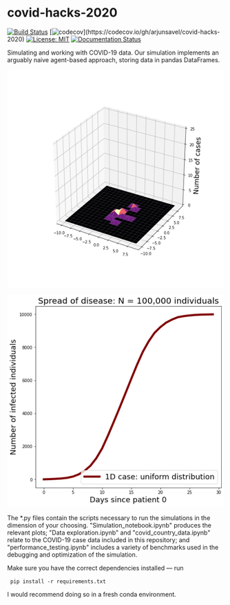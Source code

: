 # covid-hacks-2020
[![Build Status](https://travis-ci.com/arjunsavel/covid-hacks-2020?branch=master)](https://travis-ci.com/arjunsavel/covid-hacks-2020) [![codecov](https://codecov.io/gh/arjunsavel/covid-hacks-2020/branch/master/graph/badge.svg?)](https://codecov.io/gh/arjunsavel/covid-hacks-2020)
[![License: MIT](https://img.shields.io/badge/License-MIT-yellow.svg)](https://opensource.org/licenses/MIT) [![Documentation Status](https://readthedocs.org/projects/covid-19-simulations/badge/?version=latest)](https://covid-19-simulations.readthedocs.io/en/latest/?badge=latest)


Simulating and working with COVID-19 data. Our simulation implements an arguably naive agent-based approach, storing data in pandas DataFrames.

![2D animation](https://github.com/arjunsavel/covid-hacks-2020/blob/master/img/2D.gif)

![1D simulation](img/1D.png)


The *.py files contain the scripts necessary to run the simulations in the dimension of your choosing. "Simulation_notebook.ipynb" produces the relevant plots; "Data exploration.ipynb" and "covid_country_data.ipynb" relate to the COVID-19 case data included in this repository; and "performance_testing.ipynb" includes a variety of benchmarks used in the debugging and optimization of the simulation.

Make sure you have the correct dependencies installed — run

     pip install -r requirements.txt
I would recommend doing so in a fresh conda environment.
